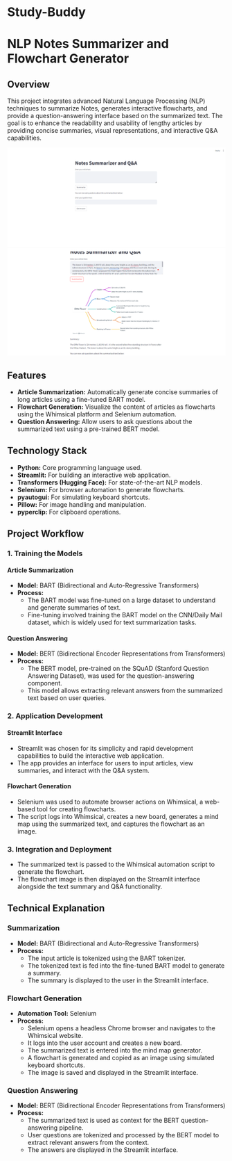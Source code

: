 # Study-Buddy
# NLP Notes Summarizer and Flowchart Generator

## Overview
This project integrates advanced Natural Language Processing (NLP) techniques to summarize Notes, generates interactive flowcharts, and provide a question-answering interface based on the summarized text. The goal is to enhance the readability and usability of lengthy articles by providing concise summaries, visual representations, and interactive Q&A capabilities.

<img src='https://github.com/Papakobina/Study-Buddy/blob/main/Screenshot%202024-06-23%20021217.png'/>
<img src='https://github.com/Papakobina/Study-Buddy/blob/main/Screenshot%202024-06-23%20023204.png'/>

## Features
- **Article Summarization:** Automatically generate concise summaries of long articles using a fine-tuned BART model.
- **Flowchart Generation:** Visualize the content of articles as flowcharts using the Whimsical platform and Selenium automation.
- **Question Answering:** Allow users to ask questions about the summarized text using a pre-trained BERT model.

## Technology Stack
- **Python:** Core programming language used.
- **Streamlit:** For building an interactive web application.
- **Transformers (Hugging Face):** For state-of-the-art NLP models.
- **Selenium:** For browser automation to generate flowcharts.
- **pyautogui:** For simulating keyboard shortcuts.
- **Pillow:** For image handling and manipulation.
- **pyperclip:** For clipboard operations.

## Project Workflow

### 1. Training the Models

#### Article Summarization
- **Model:** BART (Bidirectional and Auto-Regressive Transformers)
- **Process:** 
  - The BART model was fine-tuned on a large dataset to understand and generate summaries of text.
  - Fine-tuning involved training the BART model on the CNN/Daily Mail dataset, which is widely used for text summarization tasks.

#### Question Answering
- **Model:** BERT (Bidirectional Encoder Representations from Transformers)
- **Process:** 
  - The BERT model, pre-trained on the SQuAD (Stanford Question Answering Dataset), was used for the question-answering component.
  - This model allows extracting relevant answers from the summarized text based on user queries.

### 2. Application Development

#### Streamlit Interface
- Streamlit was chosen for its simplicity and rapid development capabilities to build the interactive web application.
- The app provides an interface for users to input articles, view summaries, and interact with the Q&A system.

#### Flowchart Generation
- Selenium was used to automate browser actions on Whimsical, a web-based tool for creating flowcharts.
- The script logs into Whimsical, creates a new board, generates a mind map using the summarized text, and captures the flowchart as an image.

### 3. Integration and Deployment
- The summarized text is passed to the Whimsical automation script to generate the flowchart.
- The flowchart image is then displayed on the Streamlit interface alongside the text summary and Q&A functionality.

## Technical Explanation

### Summarization
- **Model:** BART (Bidirectional and Auto-Regressive Transformers)
- **Process:** 
  - The input article is tokenized using the BART tokenizer.
  - The tokenized text is fed into the fine-tuned BART model to generate a summary.
  - The summary is displayed to the user in the Streamlit interface.

### Flowchart Generation
- **Automation Tool:** Selenium
- **Process:** 
  - Selenium opens a headless Chrome browser and navigates to the Whimsical website.
  - It logs into the user account and creates a new board.
  - The summarized text is entered into the mind map generator.
  - A flowchart is generated and copied as an image using simulated keyboard shortcuts.
  - The image is saved and displayed in the Streamlit interface.

### Question Answering
- **Model:** BERT (Bidirectional Encoder Representations from Transformers)
- **Process:** 
  - The summarized text is used as context for the BERT question-answering pipeline.
  - User questions are tokenized and processed by the BERT model to extract relevant answers from the context.
  - The answers are displayed in the Streamlit interface.
